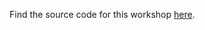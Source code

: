 Find the source code for this workshop [here](https://github.com/jaredfaris/JavaScriptMess-CodePaLOUsa2014).
